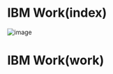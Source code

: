 # IBM Work(index)
![image](https://github.com/user-attachments/assets/c6bc6cdc-2f69-454d-98ed-4d1426deec55)

# IBM Work(work)